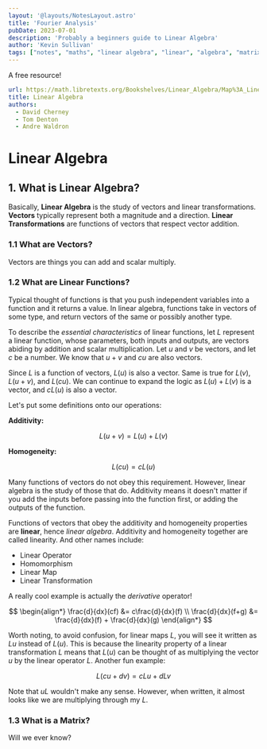 ```yaml
---
layout: '@layouts/NotesLayout.astro'
title: 'Fourier Analysis'
pubDate: 2023-07-01
description: 'Probably a beginners guide to Linear Algebra'
author: 'Kevin Sullivan'
tags: ["notes", "maths", "linear algebra", "linear", "algebra", "matrix"]
---
```

A free resource!

```yaml
url: https://math.libretexts.org/Bookshelves/Linear_Algebra/Map%3A_Linear_Algebra_(Waldron_Cherney_and_Denton)
title: Linear Algebra
authors: 
  - David Cherney
  - Tom Denton
  - Andre Waldron
```

# Linear Algebra

## 1. What is Linear Algebra?

Basically, **Linear Algebra** is the study of vectors and linear transformations. **Vectors** typically represent both a magnitude and a direction. **Linear Transformations** are functions of vectors that respect vector addition. 

### 1.1 What are Vectors?

Vectors are things you can add and scalar multiply. 

### 1.2 What are Linear Functions?

Typical thought of functions is that you push independent variables into a function and it returns a value. In linear algebra, functions take in vectors of some type, and return vectors of the same or possibly another type. 

To describe the _essential characteristics_ of linear functions, let $L$ represent a linear function, whose parameters, both inputs and outputs, are vectors abiding by addition and scalar multiplication. Let $u$ and $v$ be vectors, and let $c$ be a number. We know that $u+v$ and $cu$ are also vectors. 

Since $L$ is a function of vectors, $L(u)$ is also a vector. Same is true for $L(v)$, $L(u+v)$, and $L(cu)$. We can continue to expand the logic as $L(u) + L(v)$ is a vector, and $cL(u)$ is also a vector. 

Let's put some definitions onto our operations:

**Additivity:**

$$
L(u+v) = L(u) + L(v)
$$

**Homogeneity:**

$$
L(cu) = cL(u)
$$

Many functions of vectors do not obey this requirement. However, linear algebra is the study of those that do. Additivity means it doesn't matter if you add the inputs before passing into the function first, or adding the outputs of the function. 

Functions of vectors that obey the additivity and homogeneity properties are **linear**, hence _linear algebra_. Additivity and homogeneity together are called linearity. And other names include:
+ Linear Operator
+ Homomorphism
+ Linear Map
+ Linear Transformation

A really cool example is actually the _derivative_ operator! 

$$
\begin{align*}
\frac{d}{dx}(cf) &= c\frac{d}{dx}(f) \\
\frac{d}{dx}(f+g) &= \frac{d}{dx}(f) + \frac{d}{dx}(g)
\end{align*}
$$

Worth noting, to avoid confusion, for linear maps $L$, you will see it written as $Lu$ instead of $L(u)$. This is because the linearity property of a linear transformation $L$ means that $L(u)$ can be thought of as multiplying the vector $u$ by the linear operator $L$. Another fun example:

$$
L(cu + dv) = cLu + dLv
$$

Note that $uL$ wouldn't make any sense. However, when written, it almost looks like we are multiplying through my $L$. 

### 1.3 What is a Matrix?

Will we ever know?